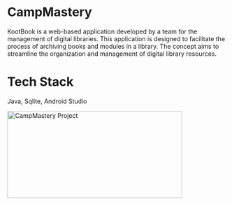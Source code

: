 # CampMastery
KootBook is a web-based application developed by a team for the management of digital libraries. This application is designed to facilitate the process of archiving books and modules in a library. The concept aims to streamline the organization and management of digital library resources.

# Tech Stack 
Java, Sqlite, Android Studio

<img src="https://drive.google.com/file/d/1k7bM-NQoyHyqBVdBPa-sMtemFQdZFzBb/view?usp=sharing" alt="CampMastery Project" width="400" height="200">
